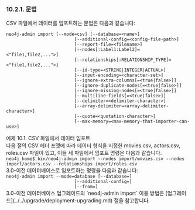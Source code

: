 ### 10.2.1. 문법
CSV 파일에서 데이터를 임포트하는 문법은 다음과 같습니다:
```
neo4j-admin import [--mode=csv] [--database=<name>]
                          [--additional-config=<config-file-path>]
                          [--report-file=<filename>]
                          [--nodes[:Label1:Label2]=<"file1,file2,...">]
                          [--relationships[:RELATIONSHIP_TYPE]=<"file1,file2,...">]
                          [--id-type=<STRING|INTEGER|ACTUAL>]
                          [--input-encoding=<character-set>]
                          [--ignore-extra-columns[=<true|false>]]
                          [--ignore-duplicate-nodes[=<true|false>]]
                          [--ignore-missing-nodes[=<true|false>]]
                          [--multiline-fields[=<true|false>]]
                          [--delimiter=<delimiter-character>]
                          [--array-delimiter=<array-delimiter-character>]
                          [--quote=<quotation-character>]
                          [--max-memory=<max-memory-that-importer-can-use>]
```
<div class="example">
예제 10.1. CSV 파일에서 데이터 임포트  
<div class="example-contents">
다음 절의 CSV 헤더 포맷에 따라 데이터 형식을 지정한 movies.csv, actors.csv, roles.csv 파일이 있고, 이들 세 파일에서 임포트 명령은 다음과 같습니다.  
<code>  
neo4j_home$ bin/neo4j-admin import --nodes import/movies.csv --nodes import/actors.csv --relationships import/roles.csv
</code>  
3.0-이전 데이터베이스로 임포트하는 명령을 다음과 같습니다:  
<code>
neo4j-admin import --mode=database [--database=<name>]
                          [--additional-config=<config-file-path>]
                          [--from=<source-directory>]
</code></div></div>
3.0-이전 데이터베이스 업그레이드의 `neo4j-admin import` 이용 방법은 [업그레이드](../../upgrade/deployment-upgrading.md) 절을 참고합니다. 
